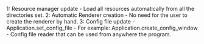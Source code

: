 1: Resource manager update
    - Load all resources automatically from all the directories set.
2: Automatic Renderer creation
    - No need for the user to create the renderer by hand.
3: Config file update
    - Application.set_config_file
    - For example: Application.create_config_window
    - Config file reader that can be used from anywhere the program.
